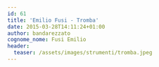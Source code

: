 ```yaml
---
id: 61
title: 'Emilio Fusi - Tromba'
date: 2015-03-28T14:11:24+01:00
author: bandarezzato
cognome_nome: Fusi Emilio
header:
  teaser: /assets/images/strumenti/tromba.jpeg
---
```

